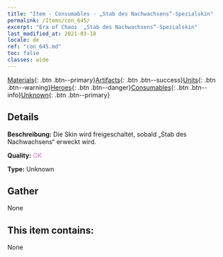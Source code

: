 ```yaml
---
title: "Item - Consumables - „Stab des Nachwachsens“-Spezialskin"
permalink: /Items/con_645/
excerpt: "Era of Chaos  „Stab des Nachwachsens“-Spezialskin"
last_modified_at: 2021-03-18
locale: de
ref: "con_645.md"
toc: false
classes: wide
---
```

 [Materials](/de/Items/){: .btn .btn--primary}[Artifacts](/de/Items/Artifacts/){: .btn .btn--success}[Units](/de/Items/Units/){: .btn .btn--warning}[Heroes](/de/Items/Heroes/){: .btn .btn--danger}[Consumables](/de/Items/Consumables/){: .btn .btn--info}[Unknown](/de/Items/Unknown/){: .btn .btn--primary}

## Details
 **Beschreibung:** Die Skin wird freigeschaltet, sobald „Stab des Nachwachsens“ erweckt wird.

 **Quality:** <span style="color: #DA70D6">OK</span>

 **Type:** Unknown

## Gather

  None

## This item contains:

  None

